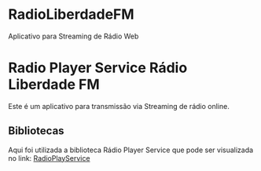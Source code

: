 # RadioLiberdadeFM
Aplicativo para Streaming de Rádio Web
# Radio Player Service Rádio Liberdade FM

Este é um aplicativo para transmissão via Streaming de rádio online.

## Bibliotecas
Aqui foi utilizada a biblioteca Rádio Player Service que pode ser visualizada no link:
[RadioPlayService](https://github.com/iammert/RadioPlayerService)
